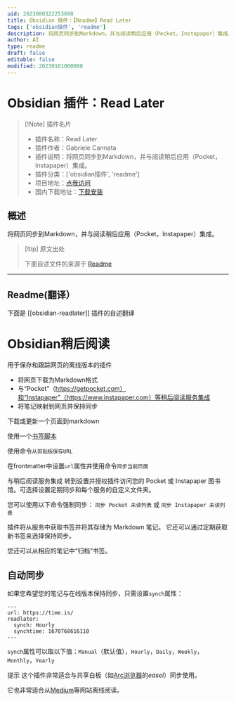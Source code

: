 ```yaml
---
uid: 2023080322253698
title: Obsidian 插件：【Readme】Read Later
tags: ['obsidian插件', 'readme']
description: 将网页同步到Markdown，并与阅读稍后应用（Pocket，Instapaper）集成。
author: AI
type: readme
draft: false
editable: false
modified: 20230101000000
---
```


# Obsidian 插件：Read Later

> [!Note] 插件名片
> - 插件名称：Read Later
> - 插件作者：Gabriele Cannata
> - 插件说明：将网页同步到Markdown，并与阅读稍后应用（Pocket，Instapaper）集成。
> - 插件分类：['obsidian插件', 'readme']
> - 项目地址：[点我访问](https://github.com/Canna71/obsidian-readlater)
> - 国内下载地址：[下载安装](https://pkmer.cn/products/plugin/pluginMarket/?obsidian-readlater)

## 概述

将网页同步到Markdown，并与阅读稍后应用（Pocket，Instapaper）集成。



> [!tip] 原文出处
> 
>下面自述文件的来源于 [Readme](https://ghproxy.net/https://raw.githubusercontent.com/Canna71/obsidian-readlater/main/README.md)
> 

---

## Readme(翻译）

下面是 [[obsidian-readlater]] 插件的自述翻译


# Obsidian稍后阅读

用于保存和跟踪网页的离线版本的插件

- 将网页下载为Markdown格式
- 与“Pocket”（https://getpocket.com）和“Instapaper”（https://www.instapaper.com）等稍后阅读服务集成
- 将笔记映射到网页并保持同步

下载或更新一个页面到markdown

使用一个[书签脚本](https://canna71.github.io/obsidian-readlater/)

使用命令`从剪贴板保存URL`

在frontmatter中设置`url`属性并使用命令`同步当前页面`

与稍后阅读服务集成
转到设置并授权插件访问您的 Pocket 或 Instapaper 图书馆。可选择设置定期同步和每个服务的自定义文件夹。

您可以使用以下命令强制同步：
`同步 Pocket 未读列表`
或
`同步 Instapaper 未读列表`

插件将从服务中获取书签并将其存储为 Markdown 笔记。
它还可以通过定期获取新书签来选择保持同步。

您还可以从相应的笔记中“归档”书签。

## 自动同步
如果您希望您的笔记与在线版本保持同步，只需设置`synch`属性：
```
---
url: https://time.is/
readlater:
  synch: Hourly
  synchtime: 1670768616110
---
```

`synch`属性可以取以下值：`Manual`（默认值），`Hourly`，`Daily`，`Weekly`，`Monthly`，`Yearly`

提示
这个插件非常适合与共享白板（如[Arc浏览器](https://arc.net/)的*easel*）同步使用。

它也非常适合从[Medium](https://medium.com/)等网站离线阅读。



